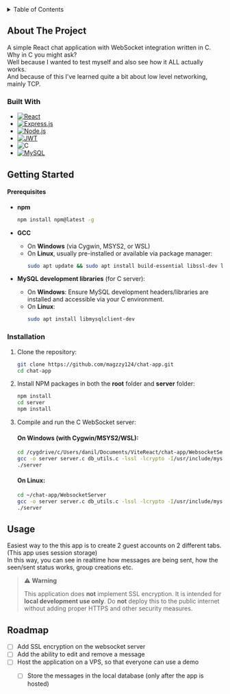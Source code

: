 <details>
  <summary>Table of Contents</summary>
  <ol>
    <li>
      <a href="#about-the-project">About The Project</a>
      <ul>
        <li><a href="#built-with">Built With</a></li>
      </ul>
    </li>
    <li>
      <a href="#getting-started">Getting Started</a>
      <ul>
        <li><a href="#prerequisites">Prerequisites</a></li>
        <li><a href="#installation">Installation</a></li>
      </ul>
    </li>
    <li><a href="#usage">Usage</a></li>
    <li><a href="#roadmap">Roadmap</a></li>
  </ol>
</details>


<!-- ABOUT THE PROJECT -->
## About The Project

A simple React chat application with WebSocket integration written in C.<br>
Why in C you might ask?<br>
Well because I wanted to test myself and also see how it ALL actually works.<br>
And because of this I've learned quite a bit about low level networking, mainly TCP.<br>


### Built With

* [![React][React.js]][React-url]
* [![Express.js](https://img.shields.io/badge/Express.js-404D59?style=for-the-badge&logo=express)](https://expressjs.com/)
* [![Node.js](https://img.shields.io/badge/Node.js-339933?style=for-the-badge&logo=nodedotjs&logoColor=white)](https://nodejs.org/)
* [![JWT](https://img.shields.io/badge/JWT-000000?style=for-the-badge&logo=jsonwebtokens&logoColor=white)](https://jwt.io/)
* ![C](https://img.shields.io/badge/C-00599C?style=for-the-badge&logo=c&logoColor=white)
* [![MySQL](https://img.shields.io/badge/MySQL-4479A1?style=for-the-badge&logo=mysql&logoColor=white)](https://www.mysql.com/)
  



## Getting Started

#### Prerequisites

- **npm**
  ```sh
  npm install npm@latest -g
  ```

- **GCC**
  - On **Windows** (via Cygwin, MSYS2, or WSL)
  - On **Linux**, usually pre-installed or available via package manager:
    ```sh
    sudo apt update && sudo apt install build-essential libssl-dev libmysqlclient-dev
    ```

- **MySQL development libraries** (for C server):
  - On **Windows**: Ensure MySQL development headers/libraries are installed and accessible via your C environment.
  - On **Linux**:
    ```sh
    sudo apt install libmysqlclient-dev
    ```

### Installation

1. Clone the repository:
   ```sh
   git clone https://github.com/magzzy124/chat-app.git
   cd chat-app
   ```

2. Install NPM packages in both the **root** folder and **server** folder:
   ```sh
   npm install
   cd server
   npm install
   ```

3. Compile and run the C WebSocket server:

   #### On Windows (with Cygwin/MSYS2/WSL):
   ```sh
   cd /cygdrive/c/Users/danil/Documents/ViteReact/chat-app/WebsocketServer
   gcc -o server server.c db_utils.c -lssl -lcrypto -I/usr/include/mysql -L/usr/lib/mysql -lmysqlclient
   ./server
   ```

   #### On Linux:
   ```sh
   cd ~/chat-app/WebsocketServer
   gcc -o server server.c db_utils.c -lssl -lcrypto -I/usr/include/mysql -L/usr/lib/mysql -lmysqlclient
   ./server
   ```

<!-- USAGE EXAMPLES -->
## Usage
Easiest way to the this app is to create 2 guest accounts on 2 different tabs. (This app uses session storage) </br>
In this way, you can see in realtime how messages are being sent, how the seen/sent status works, group creations etc.

> ⚠️ **Warning**
>
> This application does **not** implement SSL encryption. It is intended for **local development use only**.
> Do **not** deploy this to the public internet without adding proper HTTPS and other security measures.




<!-- ROADMAP -->
## Roadmap

- [ ] Add SSL encryption on the websocket server
- [ ] Add the ability to edit and remove a message
- [ ] Host the application on a VPS, so that everyone can use a demo
    - [ ] Store the messages in the local database (only after the app is hosted)


<!-- MARKDOWN LINKS & IMAGES -->
<!-- https://www.markdownguide.org/basic-syntax/#reference-style-links -->
[contributors-shield]: https://img.shields.io/github/contributors/othneildrew/Best-README-Template.svg?style=for-the-badge
[contributors-url]: https://github.com/othneildrew/Best-README-Template/graphs/contributors
[forks-shield]: https://img.shields.io/github/forks/othneildrew/Best-README-Template.svg?style=for-the-badge
[forks-url]: https://github.com/othneildrew/Best-README-Template/network/members
[stars-shield]: https://img.shields.io/github/stars/othneildrew/Best-README-Template.svg?style=for-the-badge
[stars-url]: https://github.com/othneildrew/Best-README-Template/stargazers
[issues-shield]: https://img.shields.io/github/issues/othneildrew/Best-README-Template.svg?style=for-the-badge
[issues-url]: https://github.com/othneildrew/Best-README-Template/issues
[license-shield]: https://img.shields.io/github/license/othneildrew/Best-README-Template.svg?style=for-the-badge
[license-url]: https://github.com/othneildrew/Best-README-Template/blob/master/LICENSE.txt
[linkedin-shield]: https://img.shields.io/badge/-LinkedIn-black.svg?style=for-the-badge&logo=linkedin&colorB=555
[linkedin-url]: https://linkedin.com/in/othneildrew
[product-screenshot]: images/screenshot.png
[Next.js]: https://img.shields.io/badge/next.js-000000?style=for-the-badge&logo=nextdotjs&logoColor=white
[Next-url]: https://nextjs.org/
[React.js]: https://img.shields.io/badge/React-20232A?style=for-the-badge&logo=react&logoColor=61DAFB
[React-url]: https://reactjs.org/
[Vue.js]: https://img.shields.io/badge/Vue.js-35495E?style=for-the-badge&logo=vuedotjs&logoColor=4FC08D
[Vue-url]: https://vuejs.org/
[Angular.io]: https://img.shields.io/badge/Angular-DD0031?style=for-the-badge&logo=angular&logoColor=white
[Angular-url]: https://angular.io/
[Svelte.dev]: https://img.shields.io/badge/Svelte-4A4A55?style=for-the-badge&logo=svelte&logoColor=FF3E00
[Svelte-url]: https://svelte.dev/
[Laravel.com]: https://img.shields.io/badge/Laravel-FF2D20?style=for-the-badge&logo=laravel&logoColor=white
[Laravel-url]: https://laravel.com
[Bootstrap.com]: https://img.shields.io/badge/Bootstrap-563D7C?style=for-the-badge&logo=bootstrap&logoColor=white
[Bootstrap-url]: https://getbootstrap.com
[JQuery.com]: https://img.shields.io/badge/jQuery-0769AD?style=for-the-badge&logo=jquery&logoColor=white
[JQuery-url]: https://jquery.com 
